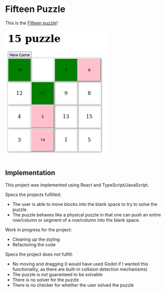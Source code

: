 # Fifteen Puzzle

This is the [Fifteen puzzle](https://en.wikipedia.org/wiki/15_puzzle)!

![Fifteen puzzle screenshot](/assets/earlyFifteenPuzzleDemo.jpg)

## Implementation

This project was implemented using React and TypeScript/JavaScript.

Specs the projects fulfilled:

- The user is able to move blocks into the blank space to try to solve the puzzle.
- The puzzle behaves like a physical puzzle in that one can push an entire row/column or segment of a row/column into the blank space.

Work in progress for the project:

- Cleaning up the styling
- Refactoring the code

Specs the project does not fulfill:

- No moving and dragging (I would have used Godot if I wanted this functionality, as there are built-in collision detection mechanisms)
- The puzzle is not guaranteed to be solvable
- There is no solver for the puzzle
- There is no checker for whether the user solved the puzzle
